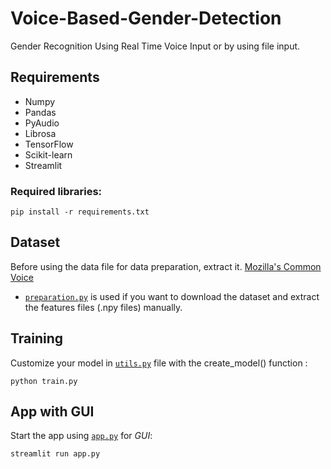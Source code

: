 # Voice-Based-Gender-Detection

Gender Recognition Using Real Time Voice Input or by using file input.
## Requirements
- Numpy
- Pandas
- PyAudio
- Librosa
- TensorFlow 
- Scikit-learn
- Streamlit

### Required libraries:
    pip install -r requirements.txt

## Dataset
Before using the data file for data preparation, extract it.
[Mozilla's Common Voice](https://www.kaggle.com/mozillaorg/common-voice)

- [`preparation.py`](preparation.py) is used if you want to download the dataset and extract the features files (.npy files) manually.

## Training
Customize your model in [`utils.py`](utils.py) file with the create_model() function :

    python train.py

## App with GUI
Start the app using [`app.py`](app.py) for *GUI*:

    streamlit run app.py
